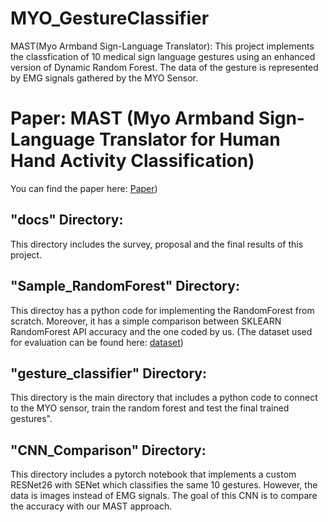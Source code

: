 # MYO_GestureClassifier 
MAST(Myo Armband Sign-Language Translator): This project implements the classfication of 10 medical sign language gestures using an enhanced version of Dynamic Random Forest. The data of the gesture is represented by EMG signals gathered by the MYO Sensor.

# Paper: MAST (Myo Armband Sign-Language Translator for Human Hand Activity Classification)
You can find the paper here: [Paper](https://ieeexplore.ieee.org/abstract/document/9289153))

## "docs" Directory:
This directory includes the survey, proposal and the final results of this project.

## "Sample_RandomForest" Directory:
This directoy has a python code for implementing the RandomForest from scratch. Moreover, it has a simple comparison between SKLEARN RandomForest API accuracy and the one coded by us. (The dataset used for evaluation can be found here: [dataset](https://www.kaggle.com/uciml/red-wine-quality-cortez-et-al-2009))

## "gesture_classifier" Directory:
This directory is the main directory that includes a python code to connect to the MYO sensor, train the random forest and test the final trained gestures".

## "CNN_Comparison" Directory:
This directory includes a pytorch notebook that implements a custom RESNet26 with SENet which classifies the same 10 gestures. However, the data is images instead of EMG signals. The goal of this CNN is to compare the accuracy with our MAST approach.
